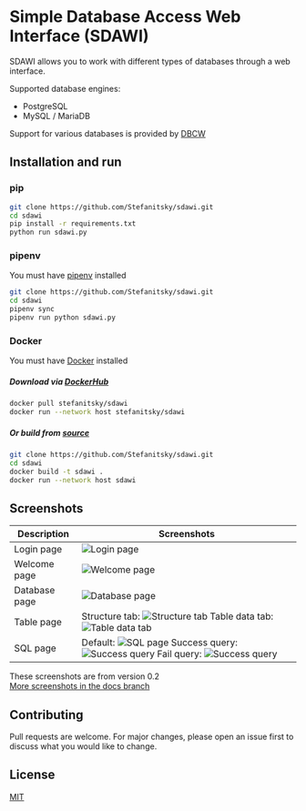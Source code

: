 # Simple Database Access Web Interface (SDAWI)

SDAWI allows you to work with different types of databases
through a web interface.

Supported database engines:
- PostgreSQL
- MySQL / MariaDB

Support for various databases is provided by [DBCW](https://github.com/Stefanitsky/dbcw)

## Installation and run

### pip

```bash
git clone https://github.com/Stefanitsky/sdawi.git
cd sdawi
pip install -r requirements.txt
python run sdawi.py
```

### pipenv
You must have [pipenv](https://github.com/pypa/pipenv) installed
```bash
git clone https://github.com/Stefanitsky/sdawi.git
cd sdawi
pipenv sync
pipenv run python sdawi.py
```

### Docker

You must have [Docker](https://docs.docker.com/install/) installed

##### Download via [DockerHub](https://hub.docker.com/r/stefanitsky/sdawi)
```bash
docker pull stefanitsky/sdawi
docker run --network host stefanitsky/sdawi
```

##### Or build from [source](https://github.com/Stefanitsky/sdawi/blob/master/Dockerfile)
```bash
git clone https://github.com/Stefanitsky/sdawi.git
cd sdawi
docker build -t sdawi .
docker run --network host sdawi
```

## Screenshots

| Description   | Screenshots   |
| ------------- | ------------- |
| Login page    | ![Login page](https://raw.githubusercontent.com/Stefanitsky/sdawi/docs/images/v0.2/login_page.png) |
| Welcome page  | ![Welcome page](https://raw.githubusercontent.com/Stefanitsky/sdawi/docs/images/v0.2/welcome_page.png) |
| Database page | ![Database page](https://raw.githubusercontent.com/Stefanitsky/sdawi/docs/images/v0.2/database_structure_page.png) |
| Table page    | Structure tab:  ![Structure tab](https://raw.githubusercontent.com/Stefanitsky/sdawi/docs/images/v0.2/table_structure_page.png)  Table data tab:  ![Table data tab](https://raw.githubusercontent.com/Stefanitsky/sdawi/docs/images/v0.2/table_data_page.png) |
| SQL page      | Default: ![SQL page](https://raw.githubusercontent.com/Stefanitsky/sdawi/docs/images/v0.2/sql_page.png)  Success query: ![Success query](https://raw.githubusercontent.com/Stefanitsky/sdawi/docs/images/v0.2/sql_page_with_success_query.png)  Fail query: ![Success query](https://raw.githubusercontent.com/Stefanitsky/sdawi/docs/images/v0.2/sql_page_with_fail_query.png)|

These screenshots are from version 0.2  
[More screenshots in the docs branch](https://github.com/Stefanitsky/sdawi/tree/docs)

## Contributing
Pull requests are welcome. For major changes, please open an issue first to discuss what you would like to change.

## License
[MIT](https://choosealicense.com/licenses/mit/)
